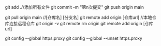 git add .//添加所有文件
git commit -m "第n次提交"
git push origin main

git pull origin main //[仓库名] [分支名]
git remote add origin [仓库url]  //本地仓库连接远程仓库
git origin -v
git remote rm origin
git remote add origin [仓库url]

git config --global https.proxy
git config --global --unset https.proxy
